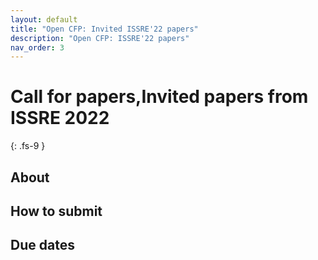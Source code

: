 ```yaml
---
layout: default
title: "Open CFP: Invited ISSRE'22 papers"
description: "Open CFP: ISSRE'22 papers"
nav_order: 3
---
```


# Call for papers,Invited papers from ISSRE 2022
{: .fs-9 }

## About

## How to submit

## Due dates
